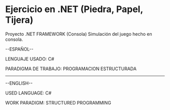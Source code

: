 # Ejercicio en .NET (Piedra, Papel, Tijera)
Proyecto .NET FRAMEWORK (Consola)
Simulación del juego hecho en consola.

--ESPAÑOL--

LENGUAJE USADO:
C#


PARADIGMA DE TRABAJO:
PROGRAMACION ESTRUCTURADA


-----------------------------------------------------------------------------------------------

--ENGLISH--

USED LANGUAGE:
C#


WORK PARADIGM:
STRUCTURED PROGRAMMING
